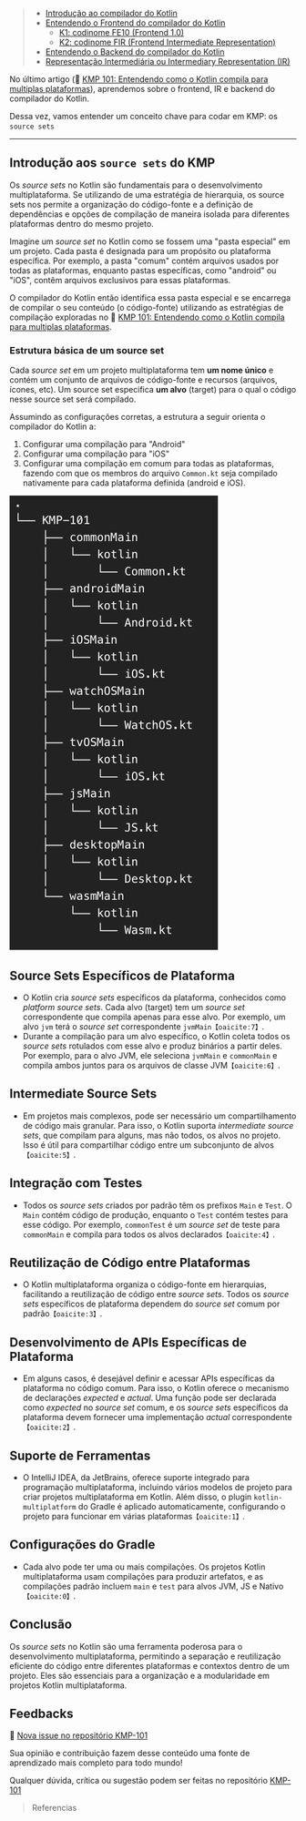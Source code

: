> * [Introdução ao compilador do Kotlin](#introdução-ao-compilador-do-kotlin)
> * [Entendendo o Frontend do compilador do Kotlin](#entendendo-o-frontend-do-compilador-do-kotlin)
>   * [K1: codinome FE10 (Frontend 1.0)](#k1-codinome-fe10-frontend-10)
>   * [K2: codinome FIR (Frontend Intermediate Representation)](#k2-codinome-fir-frontend-intermediate-representation)
> * [Entendendo o Backend do compilador do Kotlin](#entendendo-o-backend-do-compilador-do-kotlin)
> * [Representação Intermediária ou Intermediary Representation (IR)](#representação-intermediária-ou-intermediary-representation-ir)

No último artigo (🔗 [KMP 101: Entendendo como o Kotlin compila para multiplas plataformas](https://dev.to/rsicarelli/kotlin-multiplataforma-101-entendendo-como-o-kotlin-compila-para-multiplas-plataformas-5hba)), aprendemos sobre o frontend, IR e backend do compilador do Kotlin.

Dessa vez, vamos entender um conceito chave para codar em KMP: os `source sets` 

---

## Introdução aos `source sets` do KMP

Os *source sets* no Kotlin são fundamentais para o desenvolvimento multiplataforma. Se utilizando de uma estratégia de hierarquia, os source sets nos permite a organização do código-fonte e a definição de dependências e opções de compilação de maneira isolada para diferentes plataformas dentro do mesmo projeto.

Imagine um *source set* no Kotlin como se fossem uma "pasta especial" em um projeto. Cada pasta é designada para um propósito ou plataforma específica. Por exemplo, a pasta "comum" contém arquivos usados por todas as plataformas, enquanto pastas específicas, como "android" ou "iOS", contêm arquivos exclusivos para essas plataformas.

O compilador do Kotlin então identifica essa pasta especial e se encarrega de compilar o seu conteúdo (o código-fonte) utilizando as estratégias de compilação exploradas no 🔗 [KMP 101: Entendendo como o Kotlin compila para multiplas plataformas](https://dev.to/rsicarelli/kotlin-multiplataforma-101-entendendo-como-o-kotlin-compila-para-multiplas-plataformas-5hba).

### Estrutura básica de um source set

Cada *source set* em um projeto multiplataforma tem **um nome único** e contém um conjunto de arquivos de código-fonte e recursos (arquivos, ícones, etc). Um source set especifica **um alvo** (target) para o qual o código nesse source set será compilado.

Assumindo as configurações corretas, a estrutura a seguir orienta o compilador do Kotlin a:

1. Configurar uma compilação para "Android"
2. Configurar uma compilação para "iOS"
3. Configurar uma compilação em comum para todas as plataformas, fazendo com que os membros do arquivo `Common.kt` seja compilado nativamente para cada plataforma definida (android e iOS).

![Desenvolvimento nativo](https://github.com/rsicarelli/KMP-101/blob/main/posts/assets/kmp101-sourcesets-basic.png?raw=true)


## Source Sets Específicos de Plataforma
- O Kotlin cria *source sets* específicos da plataforma, conhecidos como *platform source sets*. Cada alvo (target) tem um *source set* correspondente que compila apenas para esse alvo. Por exemplo, um alvo `jvm` terá o *source set* correspondente `jvmMain`&#8203;``【oaicite:7】``&#8203;.
- Durante a compilação para um alvo específico, o Kotlin coleta todos os *source sets* rotulados com esse alvo e produz binários a partir deles. Por exemplo, para o alvo JVM, ele seleciona `jvmMain` e `commonMain` e compila ambos juntos para os arquivos de classe JVM&#8203;``【oaicite:6】``&#8203;.

## Intermediate Source Sets
- Em projetos mais complexos, pode ser necessário um compartilhamento de código mais granular. Para isso, o Kotlin suporta *intermediate source sets*, que compilam para alguns, mas não todos, os alvos no projeto. Isso é útil para compartilhar código entre um subconjunto de alvos&#8203;``【oaicite:5】``&#8203;.

## Integração com Testes
- Todos os *source sets* criados por padrão têm os prefixos `Main` e `Test`. O `Main` contém código de produção, enquanto o `Test` contém testes para esse código. Por exemplo, `commonTest` é um *source set* de teste para `commonMain` e compila para todos os alvos declarados&#8203;``【oaicite:4】``&#8203;.

## Reutilização de Código entre Plataformas
- O Kotlin multiplataforma organiza o código-fonte em hierarquias, facilitando a reutilização de código entre *source sets*. Todos os *source sets* específicos de plataforma dependem do *source set* comum por padrão&#8203;``【oaicite:3】``&#8203;.

## Desenvolvimento de APIs Específicas de Plataforma
- Em alguns casos, é desejável definir e acessar APIs específicas da plataforma no código comum. Para isso, o Kotlin oferece o mecanismo de declarações *expected* e *actual*. Uma função pode ser declarada como *expected* no *source set* comum, e os *source sets* específicos da plataforma devem fornecer uma implementação *actual* correspondente&#8203;``【oaicite:2】``&#8203;.

## Suporte de Ferramentas
- O IntelliJ IDEA, da JetBrains, oferece suporte integrado para programação multiplataforma, incluindo vários modelos de projeto para criar projetos multiplataforma em Kotlin. Além disso, o plugin `kotlin-multiplatform` do Gradle é aplicado automaticamente, configurando o projeto para funcionar em várias plataformas&#8203;``【oaicite:1】``&#8203;.

## Configurações do Gradle
- Cada alvo pode ter uma ou mais compilações. Os projetos Kotlin multiplataforma usam compilações para produzir artefatos, e as compilações padrão incluem `main` e `test` para alvos JVM, JS e Nativo&#8203;``【oaicite:0】``&#8203;.

## Conclusão
Os *source sets* no Kotlin são uma ferramenta poderosa para o desenvolvimento multiplataforma, permitindo a separação e reutilização eficiente do código entre diferentes plataformas e contextos dentro de um projeto. Eles são essenciais para a organização e a modularidade em projetos Kotlin multiplataforma.


## Feedbacks

🔗 [Nova issue no repositório KMP-101](https://github.com/rsicarelli/KMP101/issues/new/choose)

Sua opinião e contribuição fazem desse conteúdo uma fonte de aprendizado mais completo para todo mundo!

Qualquer dúvida, crítica ou sugestão podem ser feitas no repositório [KMP-101](https://github.com/rsicarelli/KMP101)


> Referencias
